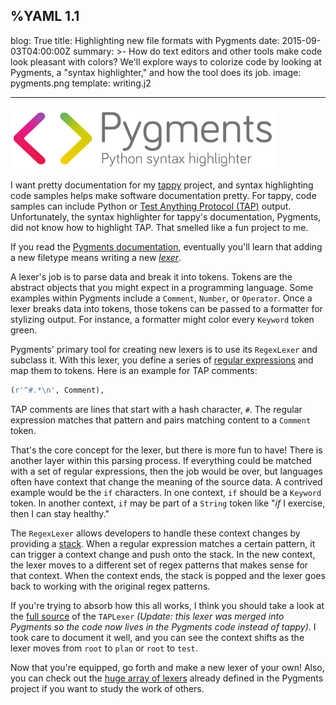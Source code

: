 %YAML 1.1
---
blog: True
title: Highlighting new file formats with Pygments
date: 2015-09-03T04:00:00Z
summary: >-
  How do text editors and other tools make code look pleasant
  with colors?
  We'll explore ways to colorize code
  by looking at Pygments,
  a "syntax highlighter,"
  and how the tool does its job.
image: pygments.png
template: writing.j2

---
<img class='book' src='pygments.png'>

I want pretty documentation for my [tappy][tappy] project,
and syntax highlighting code samples helps make software documentation pretty.
For tappy,
code samples can include Python
or [Test Anything Protocol (TAP)][tap] output.
Unfortunately, the syntax highlighter for tappy's documentation, Pygments,
did not know how to highlight TAP.
That smelled like a fun project to me.

[tappy]: http://tappy.readthedocs.org/en/latest/
[tap]: http://testanything.org/

If you read the [Pygments documentation][pygments],
eventually you'll learn that adding a new filetype
means writing a new [*lexer*][lexer].

[pygments]: http://pygments.org/docs/
[lexer]: http://pygments.org/docs/lexerdevelopment/

A lexer's job is to parse data
and break it into tokens.
Tokens are the abstract objects that you might expect
in a programming language.
Some examples within Pygments include a `Comment`, `Number`, or `Operator`.
Once a lexer breaks data into tokens,
those tokens can be passed to a formatter
for stylizing output.
For instance,
a formatter might color every `Keyword` token green.

Pygments' primary tool for creating new lexers
is to use its `RegexLexer` and subclass it.
With this lexer,
you define a series of [regular expressions][regex]
and map them to tokens.
Here is an example for TAP comments:

[regex]: https://en.wikipedia.org/wiki/Regular_expression

```python
(r'^#.*\n', Comment),
```

TAP comments are lines that start with a hash character, `#`.
The regular expression matches that pattern
and pairs matching content to a `Comment` token.

That's the core concept for the lexer,
but there is more fun to have!
There is another layer within this parsing process.
If everything could be matched with a set of regular expressions,
then the job would be over,
but languages often have context
that change the meaning of the source data.
A contrived example would be the `if` characters.
In one context, `if` should be a `Keyword` token.
In another context, `if` may be part of a `String` token like
"*if* I exercise, then I can stay healthy."

The `RegexLexer` allows developers to handle these context changes
by providing a [stack][stack].
When a regular expression matches a certain pattern,
it can trigger a context change
and push onto the stack.
In the new context,
the lexer moves to a different set of regex patterns
that makes sense for that context.
When the context ends,
the stack is popped
and the lexer goes back to working with the original regex patterns.

[stack]: https://en.wikipedia.org/wiki/Stack_%28abstract_data_type%29

If you're trying to absorb how this all works,
I think you should take a look at the [full source][taplexer]
of the `TAPLexer`
*(Update: this lexer was merged
into Pygments
so the code now lives
in the Pygments code
instead of tappy)*.
I took care to document it well,
and you can see the context shifts
as the lexer moves from `root` to `plan`
or `root` to `test`.

[taplexer]: https://bitbucket.org/birkenfeld/pygments-main/src/7941677dc77d4f2bf0bbd6140ade85a9454b8b80/pygments/lexers/testing.py?at=default&fileviewer=file-view-default

Now that you're equipped,
go forth and make a new lexer of your own!
Also, you can check out the [huge array of lexers][lexers]
already defined in the Pygments project
if you want to study the work of others.

[lexers]: http://pygments.org/docs/lexers/
